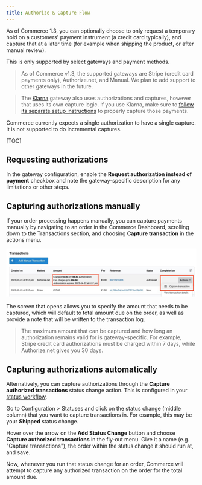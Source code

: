 ```yaml
---
title: Authorize & Capture Flow
---
```


As of Commerce 1.3, you can optionally choose to only request a temporary hold on a customers' payment instrument (a credit card typically), and capture that at a later time (for example when shipping the product, or after manual review).

This is only supported by select gateways and payment methods.

> As of Commerce v1.3, the supported gateways are Stripe (credit card payments only), Authorize.net, and Manual. We plan to add support  to other gateways in the future.

> The [Klarna](Klarna) gateway also uses authorizations and captures, however that uses its own capture logic. If you use Klarna, make sure to [follow its separate setup instructions](Klarna) to properly capture those payments.

Commerce currently expects a single authorization to have a single capture. It is not supported to do incremental captures.

[TOC]

## Requesting authorizations

In the gateway configuration, enable the **Request authorization instead of payment** checkbox and note the gateway-specific description for any limitations or other steps.

## Capturing authorizations manually

If your order processing happens manually, you can capture payments manually by navigating to an order in the Commerce Dashboard, scrolling down to the Transactions section, and choosing **Capture transaction** in the actions menu.

![Showing the actions menu in the list of transactions on an order.](authorization-transaction.jpg)

The screen that opens allows you to specify the amount that needs to be captured, which will default to total amount due on the order, as well as provide a note that will be written to the transaction log.

> The maximum amount that can be captured and how long an authorization remains valid for is gateway-specific. For example, Stripe credit card authorizations must be charged within 7 days, while Authorize.net gives you 30 days.

## Capturing authorizations automatically

Alternatively, you can capture authorizations through the **Capture authorized transactions** status change action. This is configured in your [status workflow](../Statuses).

Go to Configuration > Statuses and click on the status change (middle column) that you want to capture transactions in. For example, this may be your **Shipped** status change.

Hover over the arrow on the **Add Status Change** button and choose **Capture authorized transactions** in the fly-out menu. Give it a name (e.g. "Capture transactions"), the order within the status change it should run at, and save.

Now, whenever you run that status change for an order, Commerce will attempt to capture any authorized transaction on the order for the total amount due.
